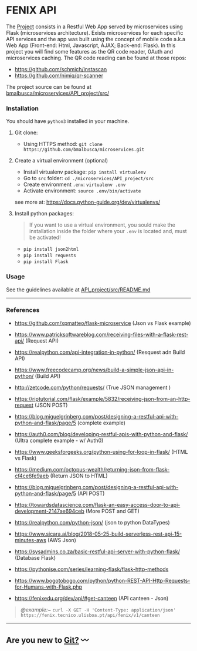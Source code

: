 
# FENIX API


The [Project](https://github.com/bmalbusca/ASIT/blob/master/API_project/README.md) consists in a Restful Web App served by microservices using Flask (microservices architecture). Exists microservices for each specific API services and the app was built using the concept of mobile code a.k.a Web App (Front-end: Html, Javascript, AJAX; Back-end: Flask). In this project you will find some features as the QR code reader, 0Auth and microservices caching. The QR code reading can be found at those repos:

- https://github.com/schmich/instascan
- https://github.com/nimiq/qr-scanner

The project source can be found at [bmalbusca/microservices/API_project/src/](https://github.com/bmalbusca/microservices/tree/master/API_project/src)

### Installation
You should have `python3` installed in your machine. 

1. Git clone:
   - Using HTTPS method: `git clone https://github.com/bmalbusca/microservices.git`

2. Create a virtual environment (optional)
   - Install virtualenv package: `pip install virtualenv`
   - Go to `src` folder: `cd ./microservices/API_project/src`
   - Create environment `.env`: `virtualenv .env`
   - Activate environment: `source .env/bin/activate`
   
   see more at: https://docs.python-guide.org/dev/virtualenvs/

3. Install python packages:
   
   > If you want to use a virtual environment, you sould make the installation inside the folder where your `.env` is located and, must be activated!  
     
     - `pip install json2html`
     - `pip install requests`
     - `pip install Flask`


### Usage

See the guidelines available at [API_project/src/README.md](https://github.com/bmalbusca/microservices/blob/master/API_project/src/README.md)
_______

### References 

- https://github.com/xpmatteo/flask-microservice (Json vs Flask example)

- https://www.patricksoftwareblog.com/receiving-files-with-a-flask-rest-api/ (Request API)
- https://realpython.com/api-integration-in-python/ (Resquest adn Build API)
- https://www.freecodecamp.org/news/build-a-simple-json-api-in-python/ (Build API)
- http://zetcode.com/python/requests/ (True JSON management )
- https://riptutorial.com/flask/example/5832/receiving-json-from-an-http-request (JSON POST) 
- https://blog.miguelgrinberg.com/post/designing-a-restful-api-with-python-and-flask/page/5 (complete example)
- https://auth0.com/blog/developing-restful-apis-with-python-and-flask/ (Ultra complete example - w/ Auth0)
- https://www.geeksforgeeks.org/python-using-for-loop-in-flask/ (HTML vs Flask)
- https://medium.com/octopus-wealth/returning-json-from-flask-cf4ce6fe9aeb (Return JSON to HTML)
- https://blog.miguelgrinberg.com/post/designing-a-restful-api-with-python-and-flask/page/5 (API POST)
- https://towardsdatascience.com/flask-an-easy-access-door-to-api-development-2147ae694ceb (More POST and GET)
- https://realpython.com/python-json/ (json to python DataTypes)
- https://www.sicara.ai/blog/2018-05-25-build-serverless-rest-api-15-minutes-aws (AWS Json)
- https://sysadmins.co.za/basic-restful-api-server-with-python-flask/ (Database Flask)

- https://pythonise.com/series/learning-flask/flask-http-methods
- https://www.bogotobogo.com/python/python-REST-API-Http-Requests-for-Humans-with-Flask.php



- https://fenixedu.org/dev/api/#get-canteen (API canteen - Json)
>
> *@example:~*
> ``` curl -X GET -H 'Content-Type: application/json' https://fenix.tecnico.ulisboa.pt/api/fenix/v1/canteen ```
>
------------




Are you new to [Git?](https://github.com/bmalbusca/git_getting_started)  :wavy_dash:
-------------

